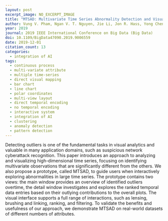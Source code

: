 ```yaml
---
layout: post
excerpt_image: NO_EXCERPT_IMAGE
title: "MTSAD: Multivariate Time Series Abnormality Detection and Visualization"
author: Vung V. Pham, Ngan V. T. Nguyen, Jie Li, Jon R. Hass, Yong Chen & Tommy Dang
year: 2019
journal: 2019 IEEE International Conference on Big Data (Big Data)
doi: 10.1109/BigData47090.2019.9006559
date: 2019-12-01
citation_count: 13
categories:
  - integration of AI
tags:
  - continuous process
  - multi-variate attribute
  - multiple time-series
  - direct visual mapping
  - bar chart
  - line chart
  - polar coordinates
  - multi-view layout
  - direct temporal encoding
  - no temporal encoding
  - interactive system
  - integration of AI
  - clustering
  - anomaly detection
  - pattern detection
---
```

Detecting outliers is one of the fundamental tasks in visual analytics and valuable in many application domains, such as suspicious network cyberattack recognition. This paper introduces an approach to analyzing and visualizing high-dimensional time series, focusing on identifying multivariate observations that are significantly different from the others. We also propose a prototype, called MTSAD, to guide users when interactively exploring abnormalities in large time series. The prototype contains two views: the main window provides an overview of identified outliers overtime, the detail window investigates and explores the ranked temporal data entries based on their outlying contributions to the overall plots. The visual interface supports a full range of interactions, such as lensing, brushing and linking, ranking, and filtering. To validate the benefits and usefulness of our approach, we demonstrate MTSAD on real-world datasets of different numbers of attributes.
